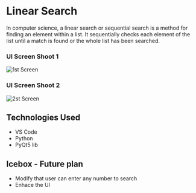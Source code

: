 # Linear Search

In computer science, a linear search or sequential search is a method for finding an element within a list. It sequentially checks each element of the list until a match is found or the whole list has been searched.
 

### UI Screen Shoot 1
![1st Screen](https://imgur.com/41L6nKI.png)

### UI Screen Shoot 2
![2st Screen](https://imgur.com/pPKAWn7.png)



## Technologies Used
* VS Code
* Python
* PyQt5 lib


## Icebox - Future plan

* Modify that user can enter any number to search
* Enhace the UI

